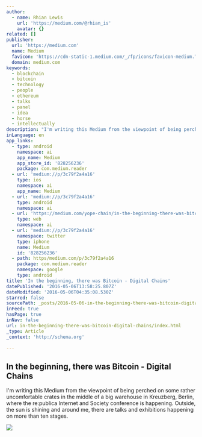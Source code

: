 ```yaml
---
author:
  - name: Rhian Lewis
    url: 'https://medium.com/@rhian_is'
    avatar: {}
related: []
publisher:
  url: 'https://medium.com'
  name: Medium
  favicon: 'https://cdn-static-1.medium.com/_/fp/icons/favicon-medium.TAS6uQ-Y7kcKgi0xjcYHXw.ico'
  domain: medium.com
keywords:
  - blockchain
  - bitcoin
  - technology
  - people
  - ethereum
  - talks
  - panel
  - idea
  - horse
  - intellectually
description: "I'm writing this Medium from the viewpoint of being perched on some rather uncomfortable crates in the middle of a big warehouse in Kreuzberg, Berlin, where the re:publica Internet and Society conference is happening. Outside, the sun is shining and around me, there are talks and exhibitions happening on more than ten stages."
inLanguage: en
app_links:
  - type: android
    namespace: ai
    app_name: Medium
    app_store_id: '828256236'
    package: com.medium.reader
  - url: 'medium://p/3c79f2a4a16'
    type: ios
    namespace: ai
    app_name: Medium
  - url: 'medium://p/3c79f2a4a16'
    type: android
    namespace: ai
  - url: 'https://medium.com/yope-chain/in-the-beginning-there-was-bitcoin-3c79f2a4a16'
    type: web
    namespace: ai
  - url: 'medium://p/3c79f2a4a16'
    namespace: twitter
    type: iphone
    name: Medium
    id: '828256236'
  - path: https/medium.com/p/3c79f2a4a16
    package: com.medium.reader
    namespace: google
    type: android
title: 'In the beginning, there was Bitcoin - Digital Chains'
datePublished: '2016-05-06T13:58:25.807Z'
dateModified: '2016-05-06T04:35:08.530Z'
starred: false
sourcePath: _posts/2016-05-06-in-the-beginning-there-was-bitcoin-digital-chains.md
inFeed: true
hasPage: true
inNav: false
url: in-the-beginning-there-was-bitcoin-digital-chains/index.html
_type: Article
_context: 'http://schema.org'

---
```

<article style=""><h1>In the beginning, there was Bitcoin - Digital Chains</h1><p>I'm writing this Medium from the viewpoint of being perched on some rather uncomfortable crates in the middle of a big warehouse in Kreuzberg, Berlin, where the re:publica Internet and Society conference is happening. Outside, the sun is shining and around me, there are talks and exhibitions happening on more than ten stages.</p><img src="https://cdn-images-1.medium.com/max/1200/1*wfSxqjMarxnKhH7eZS0v2Q.jpeg" /></article>